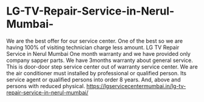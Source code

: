 # LG-TV-Repair-Service-in-Nerul-Mumbai-
 We are the best offer for our service center. One of the best so we are having 100% of visiting technician charge less amount. LG TV Repair Service in Nerul Mumbai One month warranty and we have provided only company sapper parts. We have 3months warranty about general service. This is door-door step service center out of warranty service center. We are the air conditioner must installed by professional or qualified person. Its service agent or qualified persons into order 8 years. And, above and persons with reduced physical.  https://lgservicecentermumbai.in/lg-tv-repair-service-in-nerul-mumbai/
